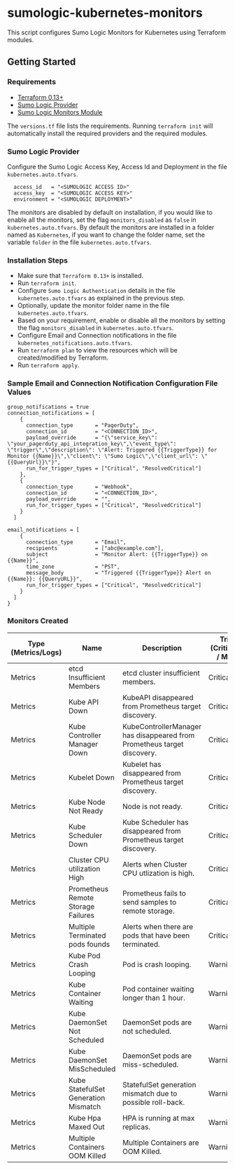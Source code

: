 # sumologic-kubernetes-monitors

This script configures Sumo Logic Monitors for Kubernetes using Terraform modules.

## Getting Started

### Requirements

* [Terraform 0.13+](https://www.terraform.io/downloads.html)
* [Sumo Logic Provider](https://registry.terraform.io/providers/SumoLogic/sumologic/latest/docs)
* [Sumo Logic Monitors Module](https://registry.terraform.io/modules/SumoLogic/sumo-logic-monitor/sumologic/latest)


The `versions.tf` file lists the requirements.
Running `terraform init` will automatically install the required providers and the required modules.


### Sumo Logic Provider

Configure the Sumo Logic Access Key, Access Id and Deployment in the file `kubernetes.auto.tfvars`.

```shell
  access_id   = "<SUMOLOGIC ACCESS ID>"
  access_key  = "<SUMOLOGIC ACCESS KEY>"
  environment = "<SUMOLOGIC DEPLOYMENT>"
```
The monitors are disabled by default on installation, if you would like to enable all the monitors, set the flag `monitors_disabled` as `false` in `kubernetes.auto.tfvars`.
By default the monitors are installed in a folder named as `Kubernetes`, if you want to change the folder name, set the variable `folder` in the file `kubernetes.auto.tfvars`.

### Installation Steps

* Make sure that `Terraform 0.13+` is installed.
* Run `terraform init`.
* Configure `Sumo Logic Authentication` details in the file `kubernetes.auto.tfvars` as explained in the previous step.
* Optionally, update the monitor folder name in the file `kubernetes.auto.tfvars`.
* Based on your requirement, enable or disable all the monitors by setting the flag `monitors_disabled` in `kubernetes.auto.tfvars`.
* Configure Email and Connection notifications in the file `kubernetes_notifications.auto.tfvars`.
* Run `terraform plan` to view the resources which will be created/modified by Terraform.
* Run `terraform apply`.

### Sample Email and Connection Notification Configuration File Values

```shell
group_notifications = true
connection_notifications = [
    {
      connection_type       = "PagerDuty",
      connection_id         = "<CONNECTION_ID>",
      payload_override      = "{\"service_key\": \"your_pagerduty_api_integration_key\",\"event_type\": \"trigger\",\"description\": \"Alert: Triggered {{TriggerType}} for Monitor {{Name}}\",\"client\": \"Sumo Logic\",\"client_url\": \"{{QueryUrl}}\"}",
      run_for_trigger_types = ["Critical", "ResolvedCritical"]
    },
    {
      connection_type       = "Webhook",
      connection_id         = "<CONNECTION_ID>",
      payload_override      = "",
      run_for_trigger_types = ["Critical", "ResolvedCritical"]
    }
  ]

email_notifications = [
    {
      connection_type       = "Email",
      recipients            = ["abc@example.com"],
      subject               = "Monitor Alert: {{TriggerType}} on {{Name}}",
      time_zone             = "PST",
      message_body          = "Triggered {{TriggerType}} Alert on {{Name}}: {{QueryURL}}",
      run_for_trigger_types = ["Critical", "ResolvedCritical"]
    }
  ]
}
```

### Monitors Created

| Type (Metrics/Logs)|Name|Description|Trigger Type (Critical / Warning / MissingData)|
|---|---|---|---|
|Metrics|etcd Insufficient Members|etcd cluster insufficient members.|Critical|
|Metrics|Kube API Down|KubeAPI disappeared from Prometheus target discovery.|Critical/MissingData|
|Metrics|Kube Controller Manager Down|KubeControllerManager has disappeared from Prometheus target discovery.|Critical|
|Metrics|Kubelet Down|Kubelet has disappeared from Prometheus target discovery.|Critical/MissingData|
|Metrics|Kube Node Not Ready|Node is not ready.|Critical/MissingData|
|Metrics|Kube Scheduler Down|Kube Scheduler has disappeared from Prometheus target discovery.|Critical/MissingData|
|Metrics|Cluster CPU utilization High|Alerts when Cluster CPU utlization is high.|Critical/Warning|
|Metrics|Prometheus Remote Storage Failures|Prometheus fails to send samples to remote storage.|Critical|
|Metrics|Multiple Terminated pods founds|Alerts when there are pods that have been terminated.|Critical|
|Metrics|Kube Pod Crash Looping|Pod is crash looping.|Warning|
|Metrics|Kube Container Waiting|Pod container waiting longer than 1 hour.|Warning|
|Metrics|Kube DaemonSet Not Scheduled|DaemonSet pods are not scheduled.|Warning|
|Metrics|Kube DaemonSet MisScheduled|DaemonSet pods are miss-scheduled.|Warning|
|Metrics|Kube StatefulSet Generation Mismatch|StatefulSet generation mismatch due to possible roll-back.|Warning|
|Metrics|Kube Hpa Maxed Out|HPA is running at max replicas.|Warning|
|Metrics|Multiple Containers OOM Killed|Multiple Containers are OOM Killed.|Warning|
